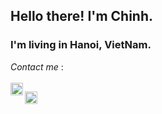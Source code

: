 ## Hello there! I'm Chinh. 
### I'm living in Hanoi, VietNam.


*Contact me* :
<br/>
<br/>
[<img align="left" src = "https://user-images.githubusercontent.com/86866053/145812461-55475f3c-7541-409f-9df9-fc41629615a8.png" width= "20px" height = "20px" />](https://www.instagram.com/tienchinh2211/)

[<img align="left" src = "https://user-images.githubusercontent.com/86866053/145813936-2d28169a-9dbd-426e-a48d-51c714a397a7.png" width= "20px" height = "20px" />](https://github.com/chinhnt2211)





